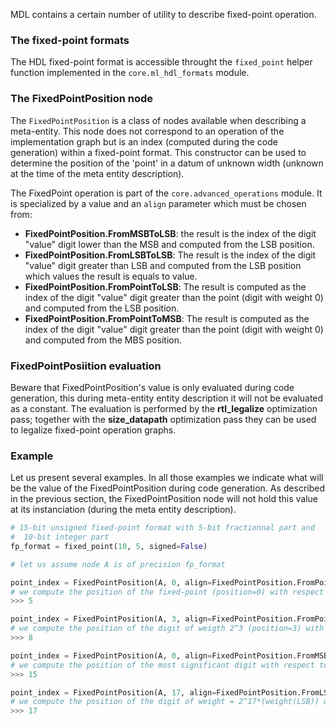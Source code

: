 MDL contains a certain number of utility to describe fixed-point operation.

### The fixed-point formats 

The HDL fixed-point format is accessible throught the `fixed_point` helper function implemented in the `core.ml_hdl_formats` module.

### The FixedPointPosition node
The `FixedPointPosition` is a class of nodes available when describing a meta-entity. This node does not correspond to an operation of the implementation graph but is an index (computed during the code generation) within a fixed-point format.
This constructor can be used to determine the position of the 'point' in a datum of unknown width (unknown at the time of the meta entity description).

The FixedPoint operation is part of the `core.advanced_operations` module. It is specialized by a value and an `align` parameter which must be chosen from:
- **FixedPointPosition.FromMSBToLSB**: the result is the index of the digit "value" digit lower than the MSB and computed from the LSB position.
- **FixedPointPosition.FromLSBToLSB**: The result is the index of the digit "value" digit greater than LSB and computed from the LSB position which values the result is equals to value.
- **FixedPointPosition.FromPointToLSB**: The result is computed as the index of the digit "value" digit greater than the point (digit with weight 0) and computed from the LSB position.
- **FixedPointPosition.FromPointToMSB**: The result is computed as the index of the digit "value" digit greater than the point (digit with weight 0) and computed from the MBS position.

### FixedPointPosiition evaluation

Beware that FixedPointPosition's value is only evaluated during code generation, this during meta-entity entity description it will not be evaluated as a constant.
The evaluation is performed by the **rtl_legalize** optimization pass; together with the **size_datapath** optimization pass they can be used to legalize fixed-point operation graphs.

### Example 

Let us present several examples. In all those examples we indicate what will be the value of the FixedPointPosition during code generation. As described in the previous section, the FixedPointPosition node will not hold this value at its instanciation (during the meta entity description).

```python
# 15-bit unsigned fixed-point format with 5-bit fractionnal part and 
#  10-bit integer part
fp_format = fixed_point(10, 5, signed=False)

# let us assume node A is of precision fp_format

point_index = FixedPointPosition(A, 0, align=FixedPointPosition.FromPointToLSB)
# we compute the position of the fixed-point (position=0) with respect to the datum LSB position
>>> 5

point_index = FixedPointPosition(A, 3, align=FixedPointPosition.FromPointToLSB)
# we compute the position of the digit of weigth 2^3 (position=3) with respect to the datum LSB position
>>> 8

point_index = FixedPointPosition(A, 0, align=FixedPointPosition.FromMSBToLSB)
# we compute the position of the most significant digit with respect to the datum LSB position
>>> 15

point_index = FixedPointPosition(A, 17, align=FixedPointPosition.FromLSBToLSB)
# we compute the position of the digit of weight = 2^17*(weight(LSB)) with respect to the datum LSB position
>>> 17
```
